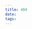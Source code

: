 ```yaml
---
title: 404
date: 
tags: 
---
```


<script type="text/javascript" src="http://www.qq.com/404/search_children.js" charset="utf-8" homePageUrl="/" homePageName="回到我的主页"></script>
